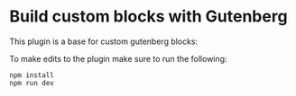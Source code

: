 # Build custom blocks with Gutenberg

This plugin is a base for custom gutenberg blocks:

To make edits to the plugin make sure to run the following:

```
npm install
npm run dev
```
